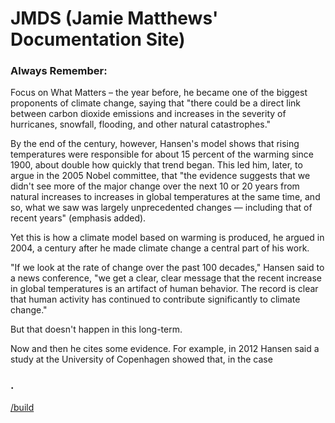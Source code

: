 # JMDS (Jamie Matthews' Documentation Site)

### Always Remember:
Focus on What Matters – the year before, he became one of the biggest proponents of climate change, saying that "there could be a direct link between carbon dioxide emissions and increases in the severity of hurricanes, snowfall, flooding, and other natural catastrophes."

By the end of the century, however, Hansen's model shows that rising temperatures were responsible for about 15 percent of the warming since 1900, about double how quickly that trend began. This led him, later, to argue in the 2005 Nobel committee, that "the evidence suggests that we didn't see more of the major change over the next 10 or 20 years from natural increases to increases in global temperatures at the same time, and so, what we saw was largely unprecedented changes — including that of recent years" (emphasis added).

Yet this is how a climate model based on warming is produced, he argued in 2004, a century after he made climate change a central part of his work.

"If we look at the rate of change over the past 100 decades," Hansen said to a news conference, "we get a clear, clear message that the recent increase in global temperatures is an artifact of human behavior. The record is clear that human activity has continued to contribute significantly to climate change."

But that doesn't happen in this long-term.

Now and then he cites some evidence. For example, in 2012 Hansen said a study at the University of Copenhagen showed that, in the case
### .

[/build](/jamiedocssite/build)